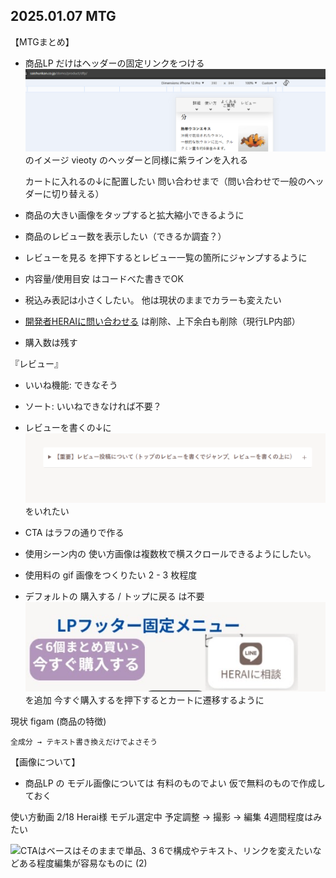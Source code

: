 ## 2025.01.07 MTG

【MTGまとめ】

- 商品LP だけはヘッダーの固定リンクをつける
    ![Alt text](image-1.png)
    のイメージ
    vieoty のヘッダーと同様に紫ラインを入れる

    カートに入れるの↓に配置したい
    問い合わせまで（問い合わせで一般のヘッダーに切り替える）

- 商品の大きい画像をタップすると拡大縮小できるように

- 商品のレビュー数を表示したい（できるか調査？）

- レビューを見る を押下するとレビュー一覧の箇所にジャンプするように

- 内容量/使用目安 はコードべた書きでOK

- 税込み表記は小さくしたい。 他は現状のままでカラーも変えたい

- <a href="https://vioty.shop-pro.jp/customer/products/183325336/inquiries/new">開発者HERAIに問い合わせる</a>
    は削除、上下余白も削除（現行LP内部）

- 購入数は残す

『レビュー』
- いいね機能: できなそう
- ソート: いいねできなければ不要？

- レビューを書くの↓に
![Alt text](image.png)
をいれたい

- CTA
    はラフの通りで作る

- 使用シーン内の
    使い方画像は複数枚で横スクロールできるようにしたい。

- 使用料の gif 画像をつくりたい
     2 - 3 枚程度

- デフォルトの 購入する / トップに戻る は不要
    ![Alt text](image-2.png)
    を追加
    今すぐ購入するを押下するとカートに遷移するように


現状
    figam (商品の特徴)

    全成分 → テキスト書き換えだけでよさそう



【画像について】
- 商品LP の モデル画像については
    有料のものでよい
    仮で無料のもので作成しておく



使い方動画 2/18 
    Herai様 モデル選定中
    予定調整 → 撮影 → 編集 4週間程度はみたい

![CTAはベースはそのままで単品、3 6で構成やテキスト、リンクを変えたいなどある程度編集が容易なものに (2)](https://github.com/user-attachments/assets/08c22959-acbc-46a4-9226-2af5471013e5)

